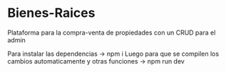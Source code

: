 # Bienes-Raices
Plataforma para la compra-venta de propiedades con un CRUD para el admin

Para instalar las dependencias -> npm i
Luego para que se compilen los cambios automaticamente y otras funciones -> npm run dev

